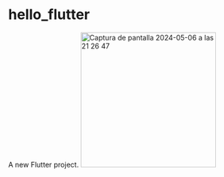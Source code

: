# hello_flutter

A new Flutter project.
<img width="272" alt="Captura de pantalla 2024-05-06 a las 21 26 47" src="https://github.com/AlexisJhar/Flutter-first-steps/assets/149365280/c7273efe-9105-408b-a8fc-570635e39407">
